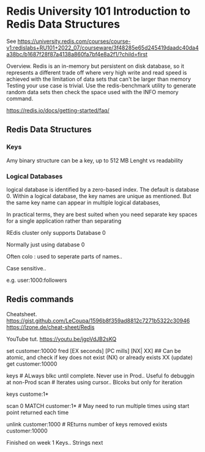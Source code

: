 # Redis University 101 Introduction to Redis Data Structures
See https://university.redis.com/courses/course-v1:redislabs+RU101+2022_07/courseware/3f48285e65d245419daadc40da4a38bc/b1687f28f87a4138a860fa7bf4e8a2f1/?child=first

Overview.
Redis is an in-memory but persistent on disk database, so it represents a different trade off where very high write and read speed is achieved with the limitation of data sets that can't be larger than memory
Testing your use case is trivial. Use the redis-benchmark utility to generate random data sets then check the space used with the INFO memory command.

https://redis.io/docs/getting-started/faq/
## Redis Data Structures
### Keys
Amy binary structure can be a key, up to 512 MB
Lenght vs readability

### Logical Databases 
logical database is identified by a zero-based index. The default is database 0.  Within a logical database, the key names are unique as mentioned. 
But the same key name can appear in multiple logical databases,

In practical terms, they are best  suited when you need separate key spaces for a single application rather than separating

REdis cluster only supports Database 0

Normally just using database 0

Often colo : used to seperate parts of names..

Case sensitive.. 

e.g. user:1000:followers


## Redis commands
Cheatsheet. https://gist.github.com/LeCoupa/1596b8f359ad8812c7271b5322c30946
https://lzone.de/cheat-sheet/Redis

YouTube tut. https://youtu.be/jgpVdJB2sKQ

set customer:10000 fred   [EX seconds] [PC mills] [NX| XX] ## Can be atomic, and check if key does not exist (NX) or already exists XX (update)
get customer:10000

keys    # ALways blkc until complete. Never use in Prod.. Useful fo debuggin at non-Prod
scan # Iterates using cursor.. Blcoks but only for iteration

keys custome:1*

scan 0 MATCH customer:1*    # May need to run multiple times using start point returned each time

unlink customer:1000   # REturns number of keys removed
exists customer:10000


Finished on week 1 Keys.. Strings next

